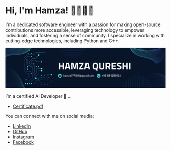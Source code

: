 # Hi, I'm Hamza! 👋👨🏾‍💻

I'm a dedicated software engineer with a passion for making open-source contributions more accessible, leveraging technology to empower individuals, and fostering a sense of community. I specialize in working with cutting-edge technologies, including Python and C++.

![Image](https://github.com/hamza7771/hamza7771/blob/main/1691042077438.jpeg)

I’m a certified AI Developer 🤖  ...

- [Certificate.pdf](https://github.com/hamzaqureshi5/hamzaqureshi5/blob/main/AI_Certificate.pdf)

You can connect with me on social media:

- [LinkedIn](https://www.linkedin.com/in/hamza7771/)
- [GitHub](https://github.com/hamza7771)
- [Instagram](https://www.instagram.com/hamza.qureshi.55/)
- [Facebook](https://www.facebook.com/mohammad.hamzaqureshi.5)

<!--
**hamza7771/hamza7771** is a ✨ _special_ ✨ repository because its `README.md` (this file) appears on your GitHub profile.

Here are some ideas to get you started:

- 🔭 I’m currently working on ...
- 🌱 I’m currently learning ...
- 👯 I’m looking to collaborate on ...
- 🤔 I’m looking for help with ...
- 💬 Ask me about ...
- 📫 How to reach me: ...
- 😄 Pronouns: ...
- ⚡ Fun fact: ...
-->
